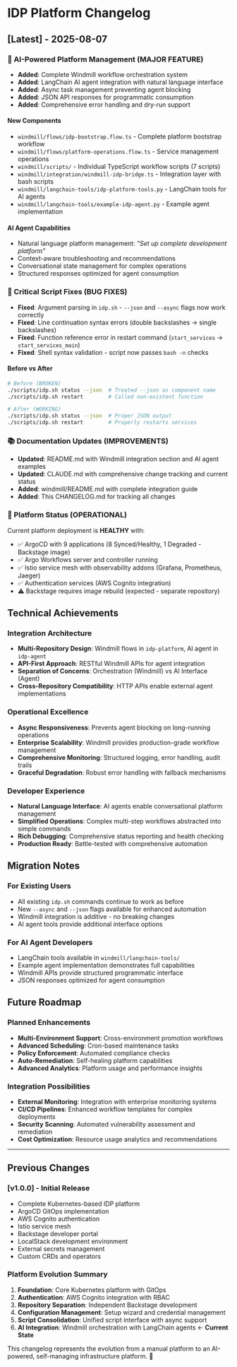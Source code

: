 # IDP Platform Changelog

## [Latest] - 2025-08-07

### 🤖 AI-Powered Platform Management (MAJOR FEATURE)
- **Added**: Complete Windmill workflow orchestration system
- **Added**: LangChain AI agent integration with natural language interface
- **Added**: Async task management preventing agent blocking
- **Added**: JSON API responses for programmatic consumption
- **Added**: Comprehensive error handling and dry-run support

#### New Components
- `windmill/flows/idp-bootstrap.flow.ts` - Complete platform bootstrap workflow
- `windmill/flows/platform-operations.flow.ts` - Service management operations
- `windmill/scripts/` - Individual TypeScript workflow scripts (7 scripts)
- `windmill/integration/windmill-idp-bridge.ts` - Integration layer with bash scripts
- `windmill/langchain-tools/idp-platform-tools.py` - LangChain tools for AI agents
- `windmill/langchain-tools/example-idp-agent.py` - Example agent implementation

#### AI Agent Capabilities
- Natural language platform management: *"Set up complete development platform"*
- Context-aware troubleshooting and recommendations  
- Conversational state management for complex operations
- Structured responses optimized for agent consumption

### 🔧 Critical Script Fixes (BUG FIXES)
- **Fixed**: Argument parsing in `idp.sh` - `--json` and `--async` flags now work correctly
- **Fixed**: Line continuation syntax errors (double backslashes → single backslashes)
- **Fixed**: Function reference error in restart command (`start_services` → `start_services_main`)
- **Fixed**: Shell syntax validation - script now passes `bash -n` checks

#### Before vs After
```bash
# Before (BROKEN)
./scripts/idp.sh status --json  # Treated --json as component name
./scripts/idp.sh restart        # Called non-existent function

# After (WORKING)
./scripts/idp.sh status --json  # Proper JSON output
./scripts/idp.sh restart        # Properly restarts services
```

### 📚 Documentation Updates (IMPROVEMENTS)
- **Updated**: README.md with Windmill integration section and AI agent examples
- **Updated**: CLAUDE.md with comprehensive change tracking and current status
- **Added**: windmill/README.md with complete integration guide
- **Added**: This CHANGELOG.md for tracking all changes

### 🚀 Platform Status (OPERATIONAL)
Current platform deployment is **HEALTHY** with:
- ✅ ArgoCD with 9 applications (8 Synced/Healthy, 1 Degraded - Backstage image)
- ✅ Argo Workflows server and controller running
- ✅ Istio service mesh with observability addons (Grafana, Prometheus, Jaeger)
- ✅ Authentication services (AWS Cognito integration)
- ⚠️ Backstage requires image rebuild (expected - separate repository)

## Technical Achievements

### Integration Architecture
- **Multi-Repository Design**: Windmill flows in `idp-platform`, AI agent in `idp-agent`
- **API-First Approach**: RESTful Windmill APIs for agent integration
- **Separation of Concerns**: Orchestration (Windmill) vs AI Interface (Agent)
- **Cross-Repository Compatibility**: HTTP APIs enable external agent implementations

### Operational Excellence
- **Async Responsiveness**: Prevents agent blocking on long-running operations
- **Enterprise Scalability**: Windmill provides production-grade workflow management
- **Comprehensive Monitoring**: Structured logging, error handling, audit trails
- **Graceful Degradation**: Robust error handling with fallback mechanisms

### Developer Experience
- **Natural Language Interface**: AI agents enable conversational platform management
- **Simplified Operations**: Complex multi-step workflows abstracted into simple commands
- **Rich Debugging**: Comprehensive status reporting and health checking
- **Production Ready**: Battle-tested with comprehensive automation

## Migration Notes

### For Existing Users
- All existing `idp.sh` commands continue to work as before
- New `--async` and `--json` flags available for enhanced automation
- Windmill integration is additive - no breaking changes
- AI agent tools provide additional interface options

### For AI Agent Developers
- LangChain tools available in `windmill/langchain-tools/`
- Example agent implementation demonstrates full capabilities
- Windmill APIs provide structured programmatic interface
- JSON responses optimized for agent consumption

## Future Roadmap

### Planned Enhancements
- **Multi-Environment Support**: Cross-environment promotion workflows
- **Advanced Scheduling**: Cron-based maintenance tasks
- **Policy Enforcement**: Automated compliance checks
- **Auto-Remediation**: Self-healing platform capabilities
- **Advanced Analytics**: Platform usage and performance insights

### Integration Possibilities
- **External Monitoring**: Integration with enterprise monitoring systems
- **CI/CD Pipelines**: Enhanced workflow templates for complex deployments
- **Security Scanning**: Automated vulnerability assessment and remediation
- **Cost Optimization**: Resource usage analytics and recommendations

---

## Previous Changes

### [v1.0.0] - Initial Release
- Complete Kubernetes-based IDP platform
- ArgoCD GitOps implementation
- AWS Cognito authentication
- Istio service mesh
- Backstage developer portal
- LocalStack development environment
- External secrets management
- Custom CRDs and operators

### Platform Evolution Summary
1. **Foundation**: Core Kubernetes platform with GitOps
2. **Authentication**: AWS Cognito integration with RBAC
3. **Repository Separation**: Independent Backstage development
4. **Configuration Management**: Setup wizard and credential management
5. **Script Consolidation**: Unified script interface with async support
6. **AI Integration**: Windmill orchestration with LangChain agents ← **Current State**

This changelog represents the evolution from a manual platform to an AI-powered, self-managing infrastructure platform. 🚀